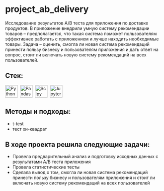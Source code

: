 # project_ab_delivery
Исследование результатов А/В теста для приложения по доставке продуктов. В приложение внедрили умную систему рекомендации товаров – предполагается, что такая система поможет пользователям эффективнее работать с приложением и лучше находить необходимые товары. Задача – оценить, смогла ли новая система рекомендаций принести пользу бизнесу и пользователям приложения и дать ответ на вопрос, стоит ли включать новую систему рекомендаций на всех пользователей.

## Cтек:
<img src="https://img.shields.io/badge/python-white?logo=python&style=for-the-badge" title="Python" alt="Python" height="40"/>&nbsp;
<img src="https://img.shields.io/badge/pandas-white?logo=pandas&logoColor=blue&style=for-the-badge" title="Pandas" alt="Pandas" height="40"/>&nbsp;
<img src="https://img.shields.io/badge/Scipy-white?logo=Scipy&logoColor=black&style=for-the-badge" title="Scipy" alt="Scipy" height="40"/>&nbsp;
<img src="https://img.shields.io/badge/Jupyter_notebook-white?logo=Jupyter&style=for-the-badge" title="Jupyter" alt="Jupyter" height="40"/>&nbsp;

## Методы и подходы:
+ t-test
+ тест хи-квадрат

## В ходе проекта решила следующие задачи:
+ Провела предварительный анализ и подготовку исходных данных с результатами A/B теста приложения
+ Провела статистические тесты 
+ Сделала вывод о том, смогла ли новая система рекомендаций принести пользу бизнесу и пользователям приложения и стоит ли включать новую систему рекомендаций на всех пользователей
